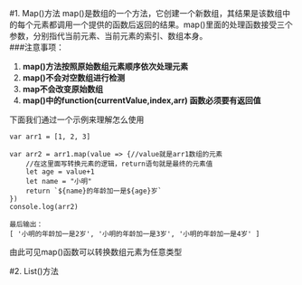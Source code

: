 #1. Map()方法
map()是数组的一个方法，它创建一个新数组，其结果是该数组中的每个元素都调用一个提供的函数后返回的结果。map()里面的处理函数接受三个参数，分别指代当前元素、当前元素的索引、数组本身。<br>
###注意事项：
1. **map()方法按照原始数组元素顺序依次处理元素**
2. **map()不会对空数组进行检测** 
3. **map不会改变原始数组**
4. **map()中的function(currentValue,index,arr) 函数必须要有返回值**

下面我们通过一个示例来理解怎么使用

    var arr1 = [1, 2, 3]

	var arr2 = arr1.map(value => {//value就是arr1数组的元素
        //在这里面写转换元素的逻辑，return语句就是最终的元素值
        let age = value+1
        let name = "小明"
        return `${name}的年龄加一是${age}岁`
    })
	console.log(arr2)

	最后输出：
	[ '小明的年龄加一是2岁', '小明的年龄加一是3岁', '小明的年龄加一是4岁' ]

由此可见map()函数可以转换数组元素为任意类型

	


#2.	List()方法